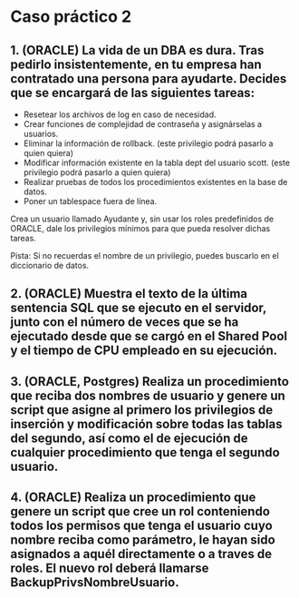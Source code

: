 # Caso práctico 2

## 1. (ORACLE) La vida de un DBA es dura. Tras pedirlo insistentemente, en tu empresa han contratado una persona para ayudarte. Decides que se encargará de las siguientes tareas:

- Resetear los archivos de log en caso de necesidad.
- Crear funciones de complejidad de contraseña y asignárselas a  usuarios.
- Eliminar la información de rollback. (este privilegio podrá pasarlo a quien quiera)
- Modificar información existente en la tabla dept del usuario scott. (este privilegio podrá pasarlo a quien quiera)
- Realizar pruebas de todos los procedimientos existentes en la base de datos.
- Poner un tablespace fuera de línea.

Crea un usuario llamado Ayudante y, sin usar los roles predefinidos de ORACLE, dale  los privilegios mínimos para que pueda resolver dichas tareas.

Pista: Si no recuerdas el nombre de un privilegio, puedes buscarlo en el diccionario de datos.



## 2. (ORACLE) Muestra el texto de la última sentencia SQL que se ejecuto en el servidor, junto con el número de veces que se ha ejecutado desde que se cargó en el Shared Pool y el tiempo de CPU empleado en su ejecución.



## 3. (ORACLE, Postgres) Realiza un procedimiento que reciba dos nombres de usuario y genere un script que asigne al primero los privilegios de inserción y modificación sobre todas las tablas del segundo, así como el de ejecución de cualquier procedimiento que tenga el segundo usuario.



## 4. (ORACLE) Realiza un procedimiento que genere un script que cree un rol conteniendo todos los permisos que tenga el usuario cuyo nombre reciba como parámetro, le hayan sido asignados a aquél directamente o a traves de roles. El nuevo rol deberá llamarse BackupPrivsNombreUsuario.
